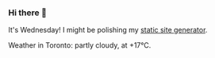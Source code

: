 ### Hi there :wave:

It's Wednesday! I might be polishing my [static site generator](https://github.com/bewuethr/pandoc-bash-blog).

Weather in Toronto: partly cloudy, at +17°C.
